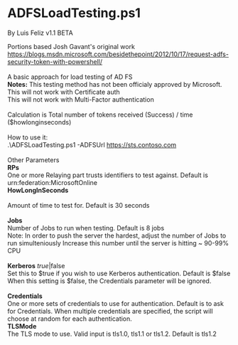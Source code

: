 # ADFSLoadTesting.ps1
 By Luis Feliz
 v1.1 BETA

 Portions based Josh Gavant's original work
 https://blogs.msdn.microsoft.com/besidethepoint/2012/10/17/request-adfs-security-token-with-powershell/
 <br>
 <br>
 A basic approach for load testing of AD FS
<br>
 <b>Notes:</b> This testing method has not been officialy approved by Microsoft.<br>
        This will not work with Certificate auth<br>
        This will not work with Multi-Factor authentication<br>
 <br>
 Calculation is 
   Total number of tokens received (Success) / time ($howlonginseconds)
   <br>
   <br>
 How to use it:
 <br>
 .\ADFSLoadTesting.ps1 -ADFSUrl https://sts.contoso.com
 <br><br>
 Other Parameters
 <br>
   <b>RPs</b>
  <br> 
   One or more Relaying part trusts identifiers to test against.
   Default is urn:federation:MicrosoftOnline
  <br> 
   <b>HowLongInSeconds</b>
 <br>  
   Amount of time to test for. Default is 30 seconds
 <br>  
   <b>Jobs</b>
  <br> 
   Number of Jobs to run when testing. Default is 8 jobs
 <br>
   Note: In order to push the server the hardest, adjust the number of Jobs to run simulteniously
   Increase this number until the server is hitting ~ 90-99% CPU
 <br>  
   <b>Kerberos</b> $true|$false
 <br>
   Set this to $true if you wish to use Kerberos authentication.  Default is $false
   When this setting is $false, the Credentials parameter will be ignored.
 <br>  
   <b>Credentials</b>
 <br>
   One or more sets of credentials to use for authentication. Default is to ask for Credentials.
   When multiple credentials are specified, the script will choose at random for each authentication.
 <br>
   <b>TLSMode</b>
 <br>
   The TLS mode to use. Valid input is tls1.0, tls1.1 or tls1.2.  Default is tls1.2
 <br>
 
 
 
 
 

 


